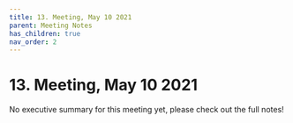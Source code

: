 ```yaml
---
title: 13. Meeting, May 10 2021
parent: Meeting Notes
has_children: true
nav_order: 2
---
```


# 13. Meeting, May 10 2021

No executive summary for this meeting yet, please check out the full notes!